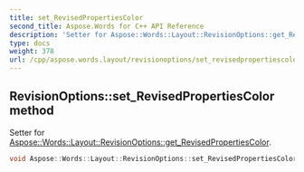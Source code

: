 ```yaml
---
title: set_RevisedPropertiesColor
second_title: Aspose.Words for C++ API Reference
description: 'Setter for Aspose::Words::Layout::RevisionOptions::get_RevisedPropertiesColor.'
type: docs
weight: 378
url: /cpp/aspose.words.layout/revisionoptions/set_revisedpropertiescolor/
---
```

## RevisionOptions::set_RevisedPropertiesColor method


Setter for [Aspose::Words::Layout::RevisionOptions::get_RevisedPropertiesColor](../get_revisedpropertiescolor/).

```cpp
void Aspose::Words::Layout::RevisionOptions::set_RevisedPropertiesColor(Aspose::Words::Layout::RevisionColor value)
```

